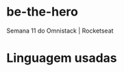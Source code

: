# be-the-hero
Semana 11 do Omnistack | Rocketseat

# Linguagem usadas
 [1]: https://miro.medium.com/max/400/1*mrOXGyIa3BlPK80peLmEbA.png
 

